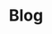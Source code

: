 ---
title: Blog
description: "Blog page of Abdulhakeem (Hakeem) Almidan. The main topic of the blog is mainly programming but it can range to many other topics"
---